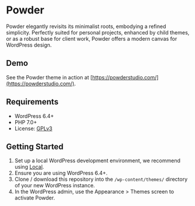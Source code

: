 # Powder

Powder elegantly revisits its minimalist roots, embodying a refined simplicity. Perfectly suited for personal projects, enhanced by child themes, or as a robust base for client work, Powder offers a modern canvas for WordPress design.

## Demo

See the Powder theme in action at [https://powderstudio.com/](https://powderstudio.com/).

## Requirements

- WordPress 6.4+
- PHP 7.0+
- License: [GPLv3](https://www.gnu.org/licenses/gpl-3.0.html)

## Getting Started

1. Set up a local WordPress development environment, we recommend using [Local](https://localwp.com/).
2. Ensure you are using WordPress 6.4+.
3. Clone / download this repository into the `/wp-content/themes/` directory of your new WordPress instance.
4. In the WordPress admin, use the Appearance > Themes screen to activate Powder.
